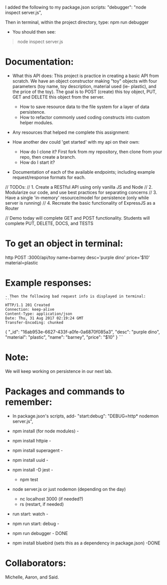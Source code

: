 
I added the following to my package.json scripts:
"debugger": "node inspect server.js",

Then in terminal, within the project directory, type:
npm run debugger

  - You should then see:
  > node inspect server.js


# Documentation:
  * What this API does:
  This project is practice in creating a basic API from scratch. We have an object constructor making "toy" objects with four parameters (toy name, toy description, material used (ie- plastic), and the price of the toy). The goal is to POST (create) this toy object, PUT, GET and DELETE this object from the server.

    * How to save resource data to the file system for a layer of data persistence.
    * How to refactor commonly used coding constructs into custom helper modules.


  * Any resources that helped me complete this assignment:

  * How another dev could 'get started' with my api on their own:
      - How do I clone it?
      First fork from my repository, then clone from your repo, then create a branch.
      - How do I start it?

  * Documentation of each of the available endpoints; including example request/response formats for each.

  // TODOs:
  // 1. Create a RESTful API using only vanilla JS and Node
  // 2. Modularize our code, and use best practices for separating concerns
  // 3. Have a single 'in-memory' resource/model for persistence (only while server is running)
  // 4. Recreate the basic functionality of ExpressJS as a Router

  // Demo today will complete GET and POST functionality. Students will complete PUT, DELETE, DOCS, and TESTS

# To get an object in terminal:
http POST :3000/api/toy name=barney desc='purple dino' price='$10' material=plastic

# Example responses:
    - Then the following bad request info is displayed in terminal:
    ```
    HTTP/1.1 201 Created
    Connection: keep-alive
    Content-Type: application/json
    Date: Thu, 31 Aug 2017 02:19:24 GMT
    Transfer-Encoding: chunked

{
    "_id": "16ab953e-6627-433f-a0fe-0a6870f085a3",
    "desc": "purple dino",
    "material": "plastic",
    "name": "barney",
    "price": "$10"
}
    ```

# Note:
We will keep working on persistence in our next lab.

# Packages and commands to remember:
  - In package.json's scripts, add- "start:debug": "DEBUG=http* nodemon server.js",

  - npm install (for node modules) -
  - npm install httpie -
  - npm install superagent -
  - npm install uuid -
  - npm install -D jest -
    - npm test

  - node server.js or just nodemon (depending on the day)
    - nc localhost 3000 (if needed?)
    - rs (restart, if needed)
  - run start: watch -
  - npm run start: debug -

  - npm run debugger - DONE
  - npm install bluebird (sets this as a dependency in package.json) -DONE


# Collaborators:
Michelle, Aaron, and Said.
